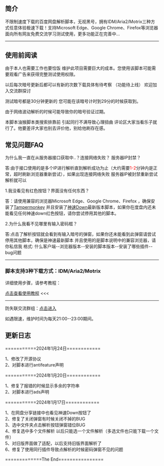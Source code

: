 <h2>简介</h2>
<p>
不限制速度下载的百度网盘解析脚本，无视黑号，拥有IDM/Aria2/Motrix三种方式任意体验极速下载！支持Microsoft Edge、Google Chrome、Firefox等浏览器 面向所有网友免费交流学习测试使用，更多功能正在完善中...</p>

<hr>


<h2>使用前阅读</h2>

<p>由于本人也需要工作也要恰饭 维护此项目需要巨大的成本。您使用该脚本可能需要观看广告来获得完整测试使用权限。</p>

<p>以后每次暗号更新后都可以有新的次数下载具体有待考察 （功能待上线） 欢迎加入交流群探讨</p>

<p>测试暗号都是30分钟更新的 您可能在该暗号计时到29分的时候获取到。</p>

<p>由于网络波动解析的时候可能导致你的暗号验证过期。</p>

<p >本脚本油猴脚本类搜索排靠前 引起同行不满导致心理扭曲 评论区大家当看乐子就行了。他要差评大家也别去评价他，别给他刷存在感。</p>


<h2>常见问题FAQ</h2>

<p>为什么我一直在从服务器接口获取中..？连接网络失败？ 服务器IP封禁？</p>
<p>答:由于接口使用的是多个IP进行解析直到解析成功为止（大约需要<span style="color:red">1-2</span>分钟内是正常，超时刷新浏览器重新尝试），如果出现连接网络失败 服务器IP被封禁重新尝试解析就可以</p>

<p>1.我没看见有红色按钮？界面没有任何东西？ </p>

<p>答：请使用兼容的浏览器Microsoft Edge、Google Chrome、Firefox ，确保安装了<a href="https://chrome.google.com/webstore/detail/tampermonkey/dhdgffkkebhmkfjojejmpbldmpobfkfo">Tampermonkey</a> 并且安装了<a href="https://greasyfork.org/zh-CN/scripts/480255-神速down">神速Down</a>最新版本脚本，如果你在度盘内还未能看见任何神速down红色按钮，请你尝试停用其他的脚本。</p>

<p>2.为什么我看不见哪里有输入密码框？</p>
<p>答:点击了解析按钮就会看到有输入暗号的弹窗，如果你还未能看到此弹窗请尝试停用其他脚本，确保是神速最新脚本 并且使用的是脚本说明中的兼容浏览器，请你私信我 
格式: 什么客户端--浏览器版本--安装的脚本版本--安装了哪些插件--bug问题</p>

<hr>

<h3>脚本支持3种下载方式：IDM/Aria2/Motrix</h3>

详细使用步骤，请参考教程： 

<a href="http://sswpdd.xyz/doc/doc.html" rel="nofollow">点击查看使用教程</a> &lt;&lt;&lt;<br></p>

<hr>

<p>防失联交流群组：<a href="https://t.me/ssdown" rel="nofollow">点击进入</a></p>


<p>如遇限速，维护时间为每天21:00--23:00期间。</p>

<h2>更新日志</h2>

===========2024年1月24日============

1、修改了开源协议<br>
2、对脚本进行antifeature声明


===========2024年1月20日============

1、修复了报错的时候显示多余的字符串<br>
2、对脚本进行ads声明


===========2024年1月17日============

1、在网盘分享链接中也看见神速Down按钮了<br>
2、修复了关闭弹窗有时候关闭不掉的BUG<br>
3、选中文件夹点击解析按钮弹窗错位BUG<br>
4、修复选中多个文件解析 以后只能选一个文件解析（多选文件也只能下载一个文件）<br>
5、对旧版界面做了适配，以后支持旧版界面解析了<br>
6、修复了使用同行插件导致点解析的时候密码弹窗不见的问题<br>

=============The End================
